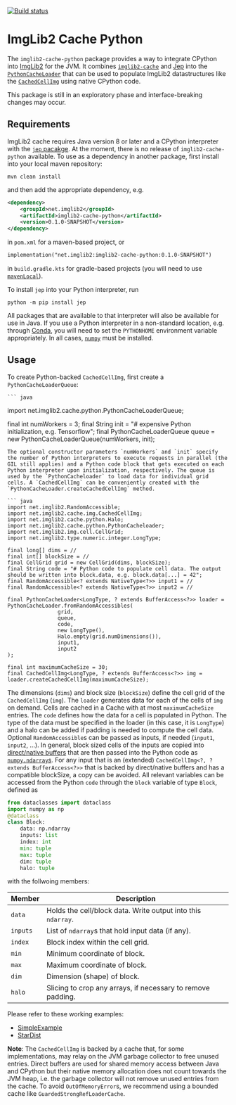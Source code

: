 [![Build status](https://github.com/hanslovsky/imglib2-cache-python/actions/workflows/build.yaml/badge.svg)](https://github.com/hanslovsky/imglib2-cache-python/actions/workflows/build.yaml)

# ImgLib2 Cache Python

The `imglib2-cache-python` package provides a way to integrate CPython into [ImgLib2](https://github.com/imglib/imglib2) for the JVM. It combines [`imglib2-cache`](https://github.com/imglib/imglib2-cache) and [Jep](https://github.com/ninia/jep) into the [`PythonCacheLoader`](src/main/java/net/imglib2/cache/python/PythonCacheLoader.java) that can be used to populate ImgLib2 datastructures like the [`CachedCellImg`](https://github.com/imglib/imglib2-cache/blob/master/src/main/java/net/imglib2/cache/img/CachedCellImg.java) using native CPython code.

This package is still in an exploratory phase and interface-breaking changes may occur.

## Requirements

ImgLib2 cache requires Java version 8 or later and a CPython interpreter with the [`jep` pacakge](https://pypi.org/project/jep/). At the moment, there is no release of `imglib2-cache-python` available. To use as a dependency in another package, first install into your local maven repository:

``` shell
mvn clean install
```
and then add the appropriate dependency, e.g.

``` xml
<dependency>
	<groupId>net.imglib2</groupId>
	<artifactId>imglib2-cache-python</artifactId>
	<version>0.1.0-SNAPSHOT</version>
</dependency>
```
in `pom.xml` for a maven-based project, or
``` xml
implementation("net.imglib2:imglib2-cache-python:0.1.0-SNAPSHOT")
```
in `build.gradle.kts` for gradle-based projects (you will need to use [`mavenLocal`](https://docs.gradle.org/current/userguide/declaring_repositories.html#sec:case-for-maven-local)).

To install `jep` into your Python interpreter, run
``` shell
python -m pip install jep
```
All packages that are available to that interpreter will also be available for use in Java. If you use a Python interpreter in a non-standard location, e.g. through [Conda](https://conda.io/), you will need to set the `PYTHONHOME` environment variable appropriately. In all cases, [`numpy`](https://numpy.org/) must be installed.

## Usage

To create Python-backed `CachedCellImg`, first create a `PythonCacheLoaderQueue`:

    ``` java
import net.imglib2.cache.python.PythonCacheLoaderQueue;

final int numWorkers = 3;
final String init = "# expensive Python initialization, e.g. Tensorflow";
final PythonCacheLoaderQueue queue = new PythonCacheLoaderQueue(numWorkers, init);
```
The optional constructor parameters `numWorkers` and `init` specify the number of Python interpreters to execute requests in parallel (the GIL still applies) and a Python code block that gets executed on each Python interpreter upon initialization, respectively. The queue is used by the `PythonCacheloader` to load data for individual grid cells. A `CachedCellImg` can be conveniently created with the `PythonCacheLoader.createCachedCellImg` method.

``` java
import net.imglib2.RandomAccessible;
import net.imglib2.cache.img.CachedCellImg;
import net.imglib2.cache.python.Halo;
import net.imglib2.cache.python.PythonCacheloader;
import net.imglib2.img.cell.CellGrid;
import net.imglib2.type.numeric.integer.LongType;

final long[] dims = //
final int[] blockSize = //
final CellGrid grid = new CellGrid(dims, blockSize);
final String code = "# Python code to populate cell data. The output should be written into block.data, e.g. block.data[...] = 42";
final RandomAccessible<? extends NativeType<?>> input1 = //
final RandomAccessible<? extends NativeType<?>> input2 = //

final PythonCacheLoader<LongType, ? extends BufferAccess<?>> loader = PythonCacheLoader.fromRandomAccessibles(
				grid,
                queue,
                code,
                new LongType(),
                Halo.empty(grid.numDimensions()),
                input1,
                input2
);

final int maximumCacheSize = 30;
final CachedCellImg<LongType, ? extends BufferAccess<?>> img = loader.createCachedCellImg(maximumCacheSize);
```
The dimensions (`dims`) and block size (`blockSize`) define the cell grid of the `CachedCellImg` (`img`). The `loader` generates data for each of the cells of `img` on demand. Cells are cached in a Cache with at most `maximumCacheSize` entries. The `code` defines how the data for a cell is populated in Python. The type of the data must be specified in the loader (in this case, it is `LongType`) and a halo can be added if padding is needed to compute the cell data. Optional `RandomAccessible`s can be passed as inputs, if needed (`input1`, `input2`, ...). In general, block sized cells of the inputs are copied into [direct/native buffers](https://docs.oracle.com/javase/7/docs/api/java/nio/ByteBuffer.html#allocateDirect(int)) that are then passed into the Python code as [`numpy.ndarray`s](https://numpy.org/doc/stable/reference/generated/numpy.ndarray.html). For any input that is an (extended) `CachedCellImg<?, ? extends BufferAccess<?>>` that is backed by direct/native buffers and has a compatible blockSize, a copy can be avoided. All relevant variables can be accessed from the Python `code` through the `block` variable of type `Block`, defined as

``` python
from dataclasses import dataclass
import numpy as np
@dataclass
class Block:
    data: np.ndarray
    inputs: list
    index: int
    min: tuple
    max: tuple
    dim: tuple
    halo: tuple
```
with the follwoing members:

| Member   | Description |
| -------- | ----------- |
| `data`   | Holds the cell/block data. Write output into this `ndarray`. |
| `inputs` | List of `ndarray`s that hold input data (if any). |
| `index`  | Block index within the cell grid. |
| `min`    | Minimum coordinate of block. |
| `max`    | Maximum coordinate of block. |
| `dim`    | Dimension (shape) of block.  |
| `halo`   | Slicing to crop any arrays, if necessary to remove padding. |



Please refer to these working examples:
 - [SimpleExample](src/test/java/net/imglib2/cache/python/examples/SimpleExample.java)
 - [StarDist](src/test/java/net/imglib2/cache/python/examples/StarDist.java)

**Note**: The `CachedCellImg` is backed by a cache that, for some implementations, may relay on the JVM garbage collector to free unused entries. Direct buffers are used for shared memory access between Java and CPython but their native memory allocation does not count towards the JVM heap, i.e. the garbage collector will not remove unused entries from the cache. To avoid `OutOfMemoryError`s, we recommend using a bounded cache like `GuardedStrongRefLoaderCache`.
